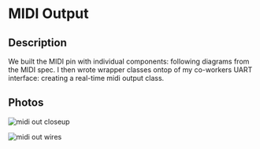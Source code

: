 # MIDI Output

## Description

We built the MIDI pin with individual components: following diagrams from the MIDI spec. 
I then wrote wrapper classes ontop of my co-workers UART interface: creating a real-time midi
output class. 

## Photos

![midi out closeup](https://drive.google.com/uc?id=1vG-F3VE46uFvB8MIh0cEMU6rYBUtEPmk
                   "MIDI Out Closeup")

![midi out wires](https://drive.google.com/uc?id=1Dm5hBmkRD86V7eZ35yPzW3PBjbxcVO2C
                   "MIDI Out wires")
